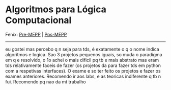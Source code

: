 # Algoritmos para Lógica Computacional

Fenix: [Pre-MEPP](https://fenix.tecnico.ulisboa.pt/cursos/meic-a/disciplina-curricular/283003985068068) | [Pos-MEPP](https://fenix.tecnico.ulisboa.pt/cursos/meic-a/disciplina-curricular/564478961778790)

---
eu gostei mas percebo q n seja para tds, é exatamente o q o nome indica algoritmos e logica. Sao 3 projetos pequenos iguais, so muda o paradigma em q e resolvido, o 1o achei o mais dificil pq tb e mais abstrato mas eram tds relativamente faceis de fazer (os projetos da para fazer tds em python com a respetivas interfaces). O exame e so ter feito os projetos e fazer os exames anteriores. Recomendo ir aos labs, e as teoricas indiferente q tb n fui. Recomendo pq nao da mt trabalho
